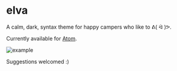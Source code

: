 # elva

A calm, dark, syntax theme for happy campers who like to ᕕ( ᐛ )ᕗ.

Currently available for [Atom](https://atom.io/packages/elva-syntax).

![example](http://jimmackenzie.github.io/elva/screenshot.png)

Suggestions welcomed :)
